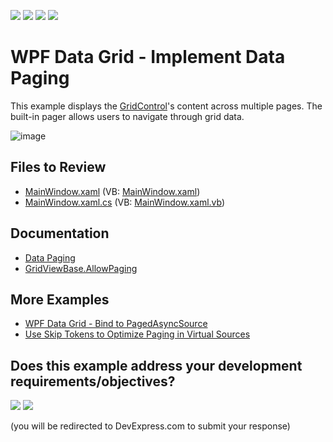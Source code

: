 <!-- default badges list -->
![](https://img.shields.io/endpoint?url=https://codecentral.devexpress.com/api/v1/VersionRange/128651316/24.2.1%2B)
[![](https://img.shields.io/badge/Open_in_DevExpress_Support_Center-FF7200?style=flat-square&logo=DevExpress&logoColor=white)](https://supportcenter.devexpress.com/ticket/details/E4114)
[![](https://img.shields.io/badge/📖_How_to_use_DevExpress_Examples-e9f6fc?style=flat-square)](https://docs.devexpress.com/GeneralInformation/403183)
[![](https://img.shields.io/badge/💬_Leave_Feedback-feecdd?style=flat-square)](#does-this-example-address-your-development-requirementsobjectives)
<!-- default badges end -->

# WPF Data Grid - Implement Data Paging
  
This example displays the [GridControl](https://docs.devexpress.com/WPF/DevExpress.Xpf.Grid.GridControl)'s content across multiple pages. The built-in pager allows users to navigate through grid data.

![image](https://user-images.githubusercontent.com/65009440/211273620-3d0683bf-02f4-40e9-aee1-28b9127b2358.png)

## Files to Review

* [MainWindow.xaml](./CS/DXGridDataPager/MainWindow.xaml) (VB: [MainWindow.xaml](./VB/DXGridDataPager/MainWindow.xaml))
* [MainWindow.xaml.cs](./CS/DXGridDataPager/MainWindow.xaml.cs) (VB: [MainWindow.xaml.vb](./VB/DXGridDataPager/MainWindow.xaml.vb))

## Documentation

* [Data Paging](https://docs.devexpress.com/WPF/120186/controls-and-libraries/data-grid/paging-and-scrolling/data-paging)
* [GridViewBase.AllowPaging](https://docs.devexpress.com/WPF/DevExpress.Xpf.Grid.GridViewBase.AllowPaging)

## More Examples

* [WPF Data Grid - Bind to PagedAsyncSource](https://github.com/DevExpress-Examples/wpf-data-grid-bind-to-pagedasyncsource)
* [Use Skip Tokens to Optimize Paging in Virtual Sources](https://github.com/DevExpress-Examples/how-to-use-skip-tokens-to-optimize-paging)
<!-- feedback -->
## Does this example address your development requirements/objectives?

[<img src="https://www.devexpress.com/support/examples/i/yes-button.svg"/>](https://www.devexpress.com/support/examples/survey.xml?utm_source=github&utm_campaign=wpf-data-grid-implement-data-paging&~~~was_helpful=yes) [<img src="https://www.devexpress.com/support/examples/i/no-button.svg"/>](https://www.devexpress.com/support/examples/survey.xml?utm_source=github&utm_campaign=wpf-data-grid-implement-data-paging&~~~was_helpful=no)

(you will be redirected to DevExpress.com to submit your response)
<!-- feedback end -->
